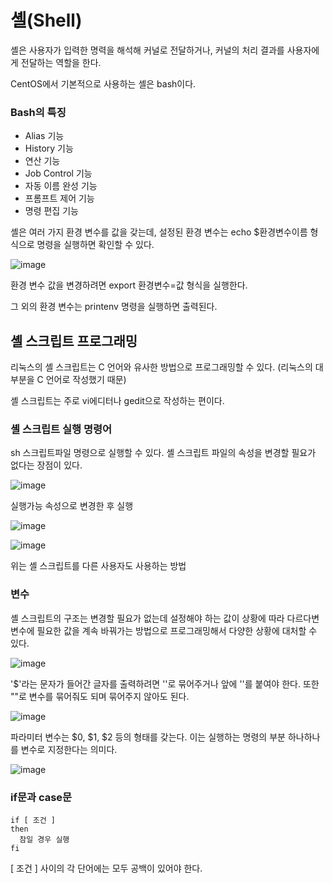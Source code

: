 # 셸(Shell)
셸은 사용자가 입력한 명력을 해석해 커널로 전달하거나, 커널의 처리 결과를 사용자에게 전달하는 역할을 한다.

CentOS에서 기본적으로 사용하는 셸은 bash이다.

### Bash의 특징
* Alias 기능
* History 기능
* 연산 기능
* Job Control 기능
* 자동 이름 완성 기능
* 프롬프트 제어 기능
* 명령 편집 기능

셸은 여러 가지 환경 변수를 값을 갖는데, 설정된 환경 변수는 echo $환경변수이름 형식으로 명령을 실행하면 확인할 수 있다.

![image](https://user-images.githubusercontent.com/82895809/192321745-52375a8f-597e-4c6d-9ec3-11c05987f199.png)

환경 변수 값을 변경하려면 export 환경변수=값 형식을 실행한다. 

그 외의 환경 변수는 printenv 명령을 실행하면 출력된다.

## 셸 스크립트 프로그래밍
리눅스의 셸 스크립트는 C 언어와 유사한 방법으로 프로그래밍할 수 있다. (리눅스의 대부분을 C 언어로 작성했기 때문)

셸 스크립트는 주로 vi에디터나 gedit으로 작성하는 편이다.

### 셸 스크립트 실행 명령어
sh 스크립트파일 명령으로 실행할 수 있다. 셸 스크립트 파일의 속성을 변경할 필요가 없다는 장점이 있다.

![image](https://user-images.githubusercontent.com/82895809/192323906-de9e138d-6c96-4a94-94d6-30dee874fca2.png)

실행가능 속성으로 변경한 후 실행

![image](https://user-images.githubusercontent.com/82895809/192324143-dfceb8c1-7fc5-49b1-8021-be9a153531b9.png)

![image](https://user-images.githubusercontent.com/82895809/192324564-3c2be239-f7af-46f5-8afb-4cd7b1afd354.png)

위는 셸 스크립트를 다른 사용자도 사용하는 방법

### 변수
셸 스크립트의 구조는 변경할 필요가 없는데 설정해야 하는 값이 상황에 따라 다르다변 변수에 필요한 값을 계속 바꿔가는 방법으로 프로그래밍해서 다양한 상황에 대처할 수 있다.

![image](https://user-images.githubusercontent.com/82895809/192326455-a11bc87c-9534-482d-aa97-630ac924561e.png)

'$'라는 문자가 들어간 글자를 출력하려면 ''로 묶어주거나 앞에 '\'를 붙여야 한다. 또한 ""로 변수를 묶어줘도 되며 묶어주지 않아도 된다.

![image](https://user-images.githubusercontent.com/82895809/192327352-f0c144a6-e6df-4e9e-bfb0-bd8de7edcd0e.png)

파라미터 변수는 $0, $1, $2 등의 형태를 갖는다. 이는 실행하는 명령의 부분 하나하나를 변수로 지정한다는 의미다.

![image](https://user-images.githubusercontent.com/82895809/192328052-4d7633ab-fd44-41c8-afbe-848ac8cac218.png)

### if문과 case문
```
if [ 조건 ]
then
  참일 경우 실행
fi
```
[ 조건 ] 사이의 각 단어에는 모두 공백이 있어야 한다.
